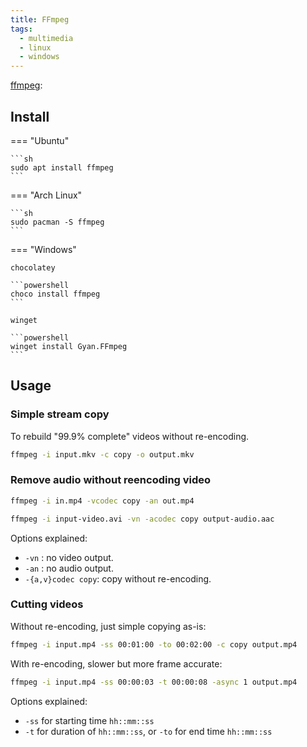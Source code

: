 ```yaml
---
title: FFmpeg
tags:
  - multimedia
  - linux
  - windows
---
```


[ffmpeg](https://ffmpeg.org/ffmpeg-all.html):

## Install

=== "Ubuntu"

    ```sh
    sudo apt install ffmpeg
    ```

=== "Arch Linux"

    ```sh
    sudo pacman -S ffmpeg
    ```

=== "Windows"

    chocolatey

    ```powershell
    choco install ffmpeg
    ```

    winget

    ```powershell
    winget install Gyan.FFmpeg
    ```

## Usage

### Simple stream copy

To rebuild "99.9% complete" videos without re-encoding.

```sh
ffmpeg -i input.mkv -c copy -o output.mkv
```
### Remove audio without reencoding video

```sh
ffmpeg -i in.mp4 -vcodec copy -an out.mp4
```

```sh
ffmpeg -i input-video.avi -vn -acodec copy output-audio.aac
```

Options explained:

- `-vn` : no video output.
- `-an` : no audio output.
- `-{a,v}codec copy`: copy without re-encoding.

### Cutting videos

Without re-encoding, just simple copying as-is:

```sh
ffmpeg -i input.mp4 -ss 00:01:00 -to 00:02:00 -c copy output.mp4
```

With re-encoding, slower but more frame accurate:

```sh
ffmpeg -i input.mp4 -ss 00:00:03 -t 00:00:08 -async 1 output.mp4
```

Options explained:
- `-ss` for starting time `hh::mm::ss`
- `-t` for duration of `hh::mm::ss`, or `-to` for end time `hh::mm::ss`

